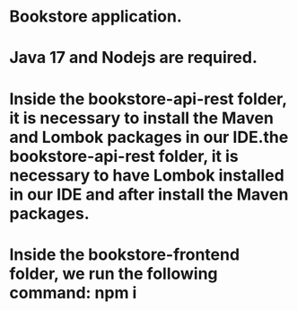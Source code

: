 # Bookstore application.
# Java 17 and Nodejs are required.
# Inside the bookstore-api-rest folder, it is necessary to install the Maven and Lombok packages in our IDE.the bookstore-api-rest folder, it is necessary to have Lombok installed in our IDE and after install the Maven packages.
# Inside the bookstore-frontend folder, we run the following command: npm i
